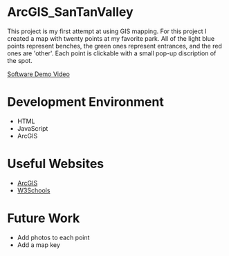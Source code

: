 # ArcGIS_SanTanValley

This project is my first attempt at using GIS mapping. For this project I created a map with twenty points at my favorite park. All of the light blue points represent benches, the green ones represent entrances, and the red ones are 'other'. Each point is clickable with a small pop-up discription of the spot.

[Software Demo Video](https://youtu.be/aqOsr7m7qOo)

# Development Environment

* HTML
* JavaScript
* ArcGIS

# Useful Websites

* [ArcGIS](https://developers.arcgis.com/javascript/latest/)
* [W3Schools](https://www.w3schools.com/js/)

# Future Work

* Add photos to each point
* Add a map key

